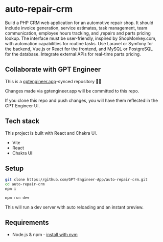 # auto-repair-crm

Build a PHP CRM web application for an automotive repair shop. It should include invoice generation, service estimates, task management, team communication, employee hours tracking, and ,repairs and parts pricing lookup. The interface must be user-friendly, inspired by ShopMonkey.com, with automation capabilities for routine tasks. Use Laravel or Symfony for the backend, Vue.js or React for the frontend, and MySQL or PostgreSQL for the database. Integrate external APIs for real-time parts pricing.

## Collaborate with GPT Engineer

This is a [gptengineer.app](https://gptengineer.app)-synced repository 🌟🤖

Changes made via gptengineer.app will be committed to this repo.

If you clone this repo and push changes, you will have them reflected in the GPT Engineer UI.

## Tech stack

This project is built with React and Chakra UI.

- Vite
- React
- Chakra UI

## Setup

```sh
git clone https://github.com/GPT-Engineer-App/auto-repair-crm.git
cd auto-repair-crm
npm i
```

```sh
npm run dev
```

This will run a dev server with auto reloading and an instant preview.

## Requirements

- Node.js & npm - [install with nvm](https://github.com/nvm-sh/nvm#installing-and-updating)
